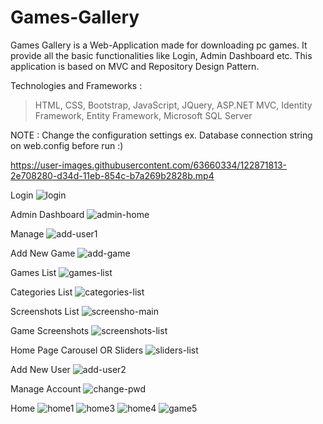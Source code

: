 # Games-Gallery
Games Gallery is a Web-Application made for downloading pc games. It provide all the basic functionalities like Login, Admin Dashboard etc. This application is based on MVC and Repository Design Pattern.

Technologies and Frameworks :

> HTML,
> CSS,
> Bootstrap,
> JavaScript,
> JQuery,
> ASP.NET MVC,
> Identity Framework,
> Entity Framework,
> Microsoft SQL Server

NOTE : Change the configuration settings ex. Database connection string on web.config before run :)

https://user-images.githubusercontent.com/63660334/122871813-2e708280-d34d-11eb-854c-b7a269b2828b.mp4

 Login
![login](https://user-images.githubusercontent.com/63660334/122643699-f986e480-d12e-11eb-8c7a-93b29b384dd6.jpg)

Admin Dashboard
![admin-home](https://user-images.githubusercontent.com/63660334/122643574-225aaa00-d12e-11eb-9f32-ca85d8604b4a.jpg)

Manage
![add-user1](https://user-images.githubusercontent.com/63660334/122643608-4cac6780-d12e-11eb-8ec9-f13de2d8cdb1.jpg)

Add New Game
![add-game](https://user-images.githubusercontent.com/63660334/122643623-651c8200-d12e-11eb-949f-b16fc157fd5f.jpg)

Games List
![games-list](https://user-images.githubusercontent.com/63660334/122643633-79607f00-d12e-11eb-87b0-d25cc0e684d5.jpg)

Categories List
![categories-list](https://user-images.githubusercontent.com/63660334/122643646-8f6e3f80-d12e-11eb-8e9b-d7e2957f2b9f.jpg)

Screenshots List
![screensho-main](https://user-images.githubusercontent.com/63660334/122643654-a44ad300-d12e-11eb-92f2-a1a58399f95f.jpg)

Game Screenshots
![screenshots-list](https://user-images.githubusercontent.com/63660334/122643669-c04e7480-d12e-11eb-98eb-cbdbb66af94a.jpg)

Home Page Carousel OR Sliders
![sliders-list](https://user-images.githubusercontent.com/63660334/122643676-ccd2cd00-d12e-11eb-91a4-a84164b54423.jpg)

Add New User
![add-user2](https://user-images.githubusercontent.com/63660334/122643766-4e2a5f80-d12f-11eb-8fe1-ff13ee606880.jpg)

Manage Account
![change-pwd](https://user-images.githubusercontent.com/63660334/122643734-22a77500-d12f-11eb-956f-9c88599439eb.jpg)

Home 
![home1](https://user-images.githubusercontent.com/63660334/122643781-64382000-d12f-11eb-87ba-9f6f14e005a8.jpg)
![home3](https://user-images.githubusercontent.com/63660334/122643798-774af000-d12f-11eb-8c1a-955d7b937df4.jpg)
![home4](https://user-images.githubusercontent.com/63660334/122643802-7c0fa400-d12f-11eb-83eb-1833f987c4d4.jpg)
![game5](https://user-images.githubusercontent.com/63660334/122643804-7f0a9480-d12f-11eb-9b6b-544bc4a1518d.jpg)
